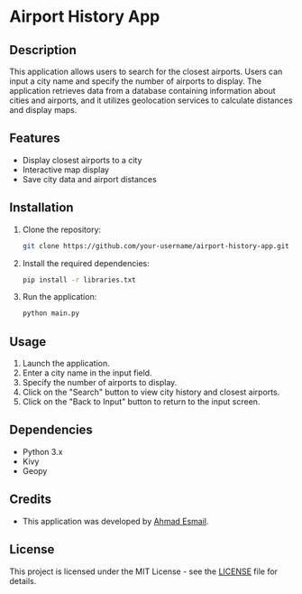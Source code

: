 # Airport History App

## Description
This application allows users to search for the closest airports. Users can input a city name and specify the number of airports to display. The application retrieves data from a database containing information about cities and airports, and it utilizes geolocation services to calculate distances and display maps.

## Features
- Display closest airports to a city
- Interactive map display
- Save city data and airport distances

## Installation
1. Clone the repository:

    ```bash
    git clone https://github.com/your-username/airport-history-app.git
    ```

2. Install the required dependencies:

    ```bash
    pip install -r libraries.txt
    ```

3. Run the application:

    ```bash
    python main.py
    ```

## Usage
1. Launch the application.
2. Enter a city name in the input field.
3. Specify the number of airports to display.
4. Click on the "Search" button to view city history and closest airports.
5. Click on the "Back to Input" button to return to the input screen.

## Dependencies
- Python 3.x
- Kivy
- Geopy

## Credits
- This application was developed by [Ahmad Esmail]([https://github.com/AhmadEsmail]).

## License
This project is licensed under the MIT License - see the [LICENSE](LICENSE) file for details.
